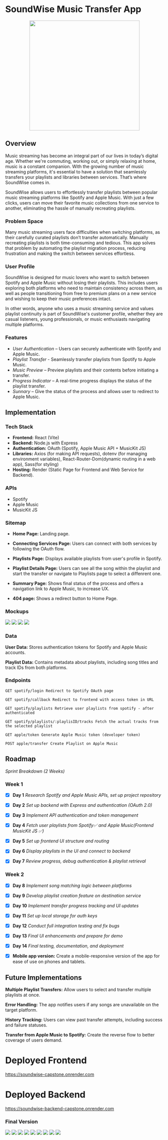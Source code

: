 # SoundWise Music Transfer App

<p align="center"><img src="./README assets/sw-logo.png" width="350"></p>

## Overview

Music streaming has become an integral part of our lives in today’s digital age. Whether we're commuting, working out, or simply relaxing at home, music is a constant companion. With the growing number of music streaming platforms, it's essential to have a solution that seamlessly transfers your playlists and libraries between services. That’s where SoundWise comes in.

SoundWise allows users to effortlessly transfer playlists between popular music streaming platforms like Spotify and Apple Music. With just a few clicks, users can move their favorite music collections from one service to another, eliminating the hassle of manually recreating playlists.

### Problem Space

Many music streaming users face difficulties when switching platforms, as their carefully curated playlists don’t transfer automatically. Manually recreating playlists is both time-consuming and tedious. This app solves that problem by automating the playlist migration process, reducing frustration and making the switch between services effortless.

### User Profile

SoundWise is designed for music lovers who want to switch between Spotify and Apple Music without losing their playlists. This includes users exploring both platforms who need to maintain consistency across them, as well as people transitioning from free to premium plans on a new service and wishing to keep their music preferences intact.

In other words, anyone who uses a music streaming service and values playlist continuity is part of SoundWise's customer profile, whether they are casual listeners, young professionals, or music enthusiasts navigating multiple platforms.

### Features

- _User Authentication_ – Users can securely authenticate with Spotify and Apple Music.
- _Playlist Transfer_ - Seamlessly transfer playlists from Spotify to Apple Music.
- _Music Preview_ – Preview playlists and their contents before initiating a transfer.
- _Progress Indicator_ – A real-time progress displays the status of the playlist transfer.
- _Sunnary_ – Give the status of the process and allows user to redirect to Apple Music.

## Implementation

### Tech Stack

- **Frontend:** React (Vite)
- **Backend:** Node.js with Express
- **Authentication:** OAuth (Spotify, Apple Music API + MusicKit JS)
- **Libraries:** Axios (for making API requests), dotenv (for managing environment variables), React-Router-Dom(dynamic routing in a web app), Sass(for styling)
- **Hosting:** Render (Static Page for Frontend and Web Service for Backend).

### APIs

- Spotify
- Apple Music
- MusicKit JS

### Sitemap

- **Home Page:** Landing page.

- **Connecting Services Page:** Users can connect with both services by following the OAuth flow.

- **Playlists Page:** Displays available playlists from user's profile in Spotify.

- **Playlist Details Page:** Users can see all the song within the playlist and start the transfer or navigate to Playlists page to select a diffenrent one.

- **Summary Page:** Shows final status of the process and offers a navigation link to Apple Music, to increase UX.

- **404 page:** Shows a redirect button to Home Page.

### Mockups

<img src="./README assets/SoundWise_Homepage.png">
<img src="./README assets/SoundWise_Auth.png">
<img src="./README assets/SoundWise_preview.png">
<img src="./README assets/SoundWise_Transfer.png">


### Data

**User Data:** Stores authentication tokens for Spotify and Apple Music accounts.

**Playlist Data:** Contains metadata about playlists, including song titles and track IDs from both platforms.

### Endpoints

    GET spotify/login Redirect to Spotify OAuth page

    GET spotify/callback Redirect to frontend with access token in URL

    GET spotify/playlists Retrieve user playlists from spotify - after authenticated

    GET spotify/playlists/:playlisID/tracks Fetch the actual tracks from the selected playlist

    GET apple/token Generate Apple Music token (developer token)

    POST apple/transfer Create Playlist on Apple Music 


## Roadmap

_Sprint Breakdown (2 Weeks)_

### Week 1

- [x] **Day 1** _Research Spotify and Apple Music APIs, set up project repository_

- [x] **Day 2** _Set up backend with Express and authentication (OAuth 2.0)_

- [x] **Day 3** _Implement API authentication and token management_

- [x] **Day 4** _Fetch user playlists from Spotify✅ and Apple Music(Frontend MusicKit JS ✅)_

- [x] **Day 5** _Set up frontend UI structure and routing_

- [x] **Day 6** _Display playlists in the UI and connect to backend_

- [x] **Day 7** _Review progress, debug authentication & playlist retrieval_

### Week 2

- [x] **Day 8** _Implement song matching logic between platforms_

- [x] **Day 9** _Develop playlist creation feature on destination service_

- [x] **Day 10** _Implement transfer progress tracking and UI updates_

- [x] **Day 11** _Set up local storage for auth keys_

- [x] **Day 12** _Conduct full integration testing and fix bugs_

- [x] **Day 13** _Final UI enhancements and prepare for demo_

- [x] **Day 14** _Final testing, documentation, and deployment_

- [x] **Mobile app version:** Create a mobile-responsive version of the app for ease of use on phones and tablets.

## Future Implementations

**Multiple Playlist Transfers:** Allow users to select and transfer multiple playlists at once.

**Error Handling:** The app notifies users if any songs are unavailable on the target platform.

**History Tracking:** Users can view past transfer attempts, including success and failure statuses.

**Transfer from Apple Music to Spotify:** Create the reverse flow to better coverage of users demand.

# Deployed Frontend
https://soundwise-capstone.onrender.com

# Deployed Backend
https://soundwise-backend-capstone.onrender.com

### Final Version

<img src="./README assets/soundwise-home.png">
<img src="./README assets/soundwise-auth.png">
<img src="./README assets/soundwise-spotify.png">
<img src="./README assets/soundwise-spotify-connected.png">
<img src="./README assets/soundwise-apple.png">
<img src="./README assets/soundwise-playlists.png">
<img src="./README assets/soundwise-transfering.png">
<img src="./README assets/soundwise-complete.png">
<img src="./README assets/soundwise-apple-complete.png">
